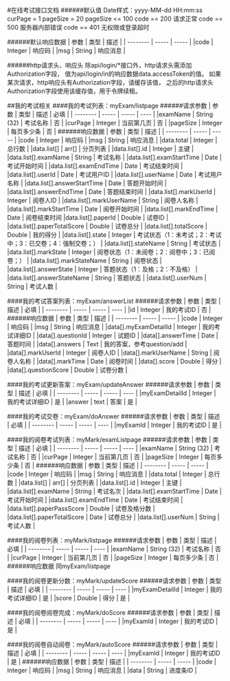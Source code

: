 #在线考试接口文档
######默认值
Date样式：yyyy-MM-dd HH:mm:ss
curPage = 1
pageSize = 20
pageSize <= 100
code == 200 请求正常
code == 500 服务器内部错误
code == 401 无权限或登录超时

######默认响应数据
| 参数  |  类型   |  描述  |
| --------   | -----   | -----  |
|code     | Integer  | 响应码 |
|msg     | String  | 响应消息 |

######http请求头、响应头
除api/login/*接口外，http请求头需添加Authorization字段，
值为api/login/in的响应数据data.accessToken的值。
如果某次请求，http响应头有Authorization字段，请缓存该值，
之后的http请求头Authorization字段使用该缓存值，用于令牌续租。

##我的考试相关
####我的考试列表：myExam/listpage
######请求参数
| 参数     |  类型   |  描述  |  必填 |
| --------   | -----   | -----  | ---- |
|examName      | String (32)  | 考试名称   |   否     |
|curPage      | Integer | 当前第几页  |   否     |
|pageSize      | Integer  | 每页多少条   |   否     |
######响应数据
| 参数  |  类型   |  描述  |
| --------   | -----   | -----  |
|code     | Integer  | 响应码 |
|msg     | String  | 响应消息 |
|data.total     | Integer  | 总行数 |
|data.list[]      | arr[]  | 分页列表 |
|data.list[].id   | Integer  | 主键 |
|data.list[].examName | String  | 考试名称 |
|data.list[].examStartTime | Date  | 考试开始时间 |
|data.list[].examEndTime | Date  | 考试结束时间 |
|data.list[].userId | Date  | 考试用户ID |
|data.list[].userName | Date  | 考试用户名称 |
|data.list[].answerStartTime | Date  | 答题开始时间 |
|data.list[].answerEndTime | Date  | 答题结束时间 |
|data.list[].markUserId | Integer  | 阅卷人ID |
|data.list[].markUserName | String  | 阅卷人名称 |
|data.list[].markStartTime | Date  | 阅卷开始时间 |
|data.list[].markEndTime | Date  | 阅卷结束时间 
|data.list[].paperId | Double  | 试卷ID |
|data.list[].paperTotalScore | Double  | 试卷总分 |
|data.list[].totalScore | Double  | 我的得分 |
|data.list[].state | Integer  | 考试状态（1：未考试；2：考试中；3：已交卷；4：强制交卷；） |
|data.list[].stateName | String  | 考试状态 |
|data.list[].markState | Integer  | 阅卷状态（1：未阅卷；2：阅卷中；3：已阅卷；） |
|data.list[].markStateName | String  | 阅卷状态 |
|data.list[].answerState | Integer  | 答题状态（1：及格；2：不及格） |
|data.list[].answerStateName | String  | 答题状态 |
|data.list[].userNum | String  | 考试人数 |

####我的考试答案列表：myExam/answerList
######请求参数
| 参数     |  类型   |  描述  |  必填 |
| --------   | -----   | -----  | ---- |
|id      | Integer  | 我的考试ID   |   否     |
######响应数据
| 参数  |  类型   |  描述  |
| --------   | -----   | -----  |
|code     | Integer  | 响应码 |
|msg     | String  | 响应消息 |
|data[].myExamDetailId | Integer  | 我的考试详细ID |
|data[].questionId | Integer  | 试题ID |
|data[].answerTime | Date | 答题时间 |
|data[].answers | Text | 我的答案，参考question/add |
|data[].markUserId | Integer | 阅卷人ID |
|data[].markUserName | String | 阅卷人名称 |
|data[].markTime | Date | 阅卷时间 |
|data[].score | Double | 得分 |
|data[].questionScore | Double | 试卷分数 |

####我的考试更新答案：myExam/updateAnswer
######请求参数
| 参数     |  类型   |  描述  |  必填 |
| --------   | -----   | -----  | ---- |
|myExamDetailId      | Integer  | 我的考试详细ID   |   是     |
|answer      | text  | 答案  |   是     |

####我的考试交卷：myExam/doAnswer
######请求参数
| 参数     |  类型   |  描述  |  必填 |
| --------   | -----   | -----  | ---- |
|myExamId      | Integer | 我的考试ID |   是     |

####我的阅卷考试列表：myMark/examListpage
######请求参数
| 参数     |  类型   |  描述  |  必填 |
| --------   | -----   | -----  | ---- |
|examName      | String (32)  | 考试名称   |   否     |
|curPage      | Integer | 当前第几页  |   否     |
|pageSize      | Integer  | 每页多少条   |   否     |
######响应数据
| 参数  |  类型   |  描述  |
| --------   | -----   | -----  |
|code     | Integer  | 响应码 |
|msg     | String  | 响应消息 |
|data.total     | Integer  | 总行数 |
|data.list[]      | arr[]  | 分页列表 |
|data.list[].id   | Integer  | 主键 |
|data.list[].examName | String  | 考试名次 |
|data.list[].examStartTime | Date  | 考试开始时间 |
|data.list[].examEndTime | Date  | 考试结束时间 |
|data.list[].paperPassScore | Double  | 试卷及格分数 |
|data.list[].paperTotalScore | Date  | 试卷总分 |
|data.list[].userNum | String  | 考试人数 |

####我的阅卷列表：myMark/listpage
######请求参数
| 参数     |  类型   |  描述  |  必填 |
| --------   | -----   | -----  | ---- |
|examName      | String (32)  | 考试名称   |   否     |
|curPage      | Integer | 当前第几页  |   否     |
|pageSize      | Integer  | 每页多少条   |   否     |
######响应数据
同myExam/listpage

####我的阅卷更新分数：myMark/updateScore
######请求参数
| 参数     |  类型   |  描述  |  必填 |
| --------   | -----   | -----  | ---- |
|myExamDetailId      | Integer  | 我的考试详细ID   |   是     |
|score      | Double  | 得分  |   是     |

####我的阅卷阅卷完成：myMark/doScore
######请求参数
| 参数     |  类型   |  描述  |  必填 |
| --------   | -----   | -----  | ---- |
|myExamId      | Integer | 我的考试ID |   是     |

####我的阅卷自动阅卷：myMark/autoScore
######请求参数
| 参数     |  类型   |  描述  |  必填 |
| --------   | -----   | -----  | ---- |
|myExamId      | Integer | 我的考试ID |   是     |
######响应数据
| 参数  |  类型   |  描述  |
| --------   | -----   | -----  |
|code     | Integer  | 响应码 |
|msg     | String  | 响应消息 |
|data     | String  | 进度条ID |





